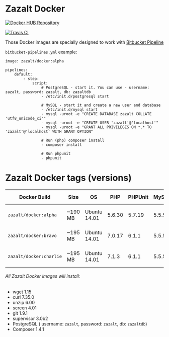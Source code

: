 # Zazalt Docker

[![Docker HUB Repository](http://dockeri.co/image/zazalt/docker)](https://hub.docker.com/r/zazalt/docker/)

[![Travis CI](https://travis-ci.org/Zazalt/Docker.svg?branch=master)](https://travis-ci.org/Zazalt/Docker)

Those Docker images are specially designed to work with [Bitbucket Pipeline](https://bitbucket.org/product/features/pipelines)

`bitbucket-pipelines.yml` example:

```ymp
image: zazalt/docker:alpha

pipelines:
    default:
        - step:
            script:
                # PostgreSQL - start it. You can use - username: zazalt, password: zazalt, db: zazaltdb
                - /etc/init.d/postgresql start
                
                # MySQL - start it and create a new user and database
                - /etc/init.d/mysql start
                - mysql -uroot -e "CREATE DATABASE zazalt COLLATE 'utf8_unicode_ci'"
                - mysql -uroot -e "CREATE USER 'zazalt'@'localhost'"
                - mysql -uroot -e "GRANT ALL PRIVILEGES ON *.* TO 'zazalt'@'localhost' WITH GRANT OPTION"
                
                # Run (php) composer install
                - composer install
                
                # Run phpunit
                - phpunit
```

# Zazalt Docker tags (versions)

| Docker Build            | Size    | OS            | PHP    | PHPUnit | MySQL  | PostgreSQL | Hub Build |
| ----------------------- |-------- | --------------| -------| ------- | ------ | ---------- | ----- |
| `zazalt/docker:alpha`   | ~190 MB | Ubuntu 14.01  | 5.6.30 | 5.7.19  | 5.5.54 | 9.3        | [![Hub Docker Build](https://img.shields.io/badge/build-success-brightgreen.svg)](https://hub.docker.com/r/zazalt/docker/builds/) |
| `zazalt/docker:bravo`   | ~195 MB | Ubuntu 14.01  | 7.0.17 | 6.1.1   | 5.5.54 | 9.3        | [![Hub Docker Build](https://img.shields.io/badge/build-success-brightgreen.svg)](https://hub.docker.com/r/zazalt/docker/builds/) |
| `zazalt/docker:charlie` | ~195 MB | Ubuntu 14.01  | 7.1.3  | 6.1.1   | 5.5.54 | 9.3        | [![Hub Docker Build](https://img.shields.io/badge/build-success-brightgreen.svg)](https://hub.docker.com/r/zazalt/docker/builds/) |

###### All Zazalt Docker images will install:
* wget 1.15
* curl 7.35.0
* unzip 6.00
* screen 4.01
* git 1.9.1
* supervisor 3.0b2
* PostgreSQL ( username: `zazalt`, password: `zazalt`, db: `zazaltdb`)
* Composer 1.4.1
